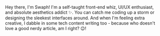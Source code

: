 Hey there, I'm Swaph! I'm a self-taught front-end whiz, UI/UX enthusiast, and absolute aesthetics addict ✨.
You can catch me coding up a storm or designing the sleekest interfaces around. And when I'm feeling extra creative, I dabble in some tech content writing too - because who doesn't love a good nerdy article, am I right? 😉!
<!---
Swaph/Swaph is a ✨ special ✨ repository because its `README.md` (this file) appears on your GitHub profile.
You can click the Preview link to take a look at your changes.
--->
